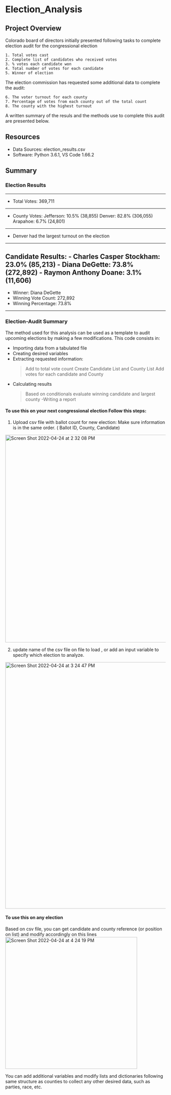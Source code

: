 # Election_Analysis

## Project Overview
Colorado board of directors initially  presented following  tasks to complete election audit for the congressional election

    1. Total votes cast
    2. Complete list of candidates who received votes    
    3. % votes each candidate won 
    4. Total number of votes for each candidate
    5. Winner of election
  
The election commission has requested some additional data to complete the audit:

    6. The voter turnout for each county
    7. Percentage of votes from each county out of the total count
    8. The county with the highest turnout

A written summary of the resuls and the methods use to complete this audit are presented below.

  
 ## Resources
 
 * Data Sources: election_results.csv
 * Software: Python 3.6.1, VS Code 1.66.2
 
 ## Summary

 ### Election Results

------------------------------------------------
- Total Votes: 369,711
------------------------------------------------
- County Votes:
    Jefferson: 10.5% (38,855)
    Denver: 82.8% (306,055)
    Arapahoe: 6.7% (24,801)
------------------------------------------------
* Denver had the largest turnout on the election
------------------------------------------------
Candidate Results:
    - Charles Casper Stockham: 23.0% (85,213)
    - Diana DeGette: 73.8% (272,892)
    - Raymon Anthony Doane: 3.1% (11,606)
------------------------------------------------
- Winner: Diana DeGette
- Winning Vote Count: 272,892
- Winning Percentage: 73.8%
------------------------------------------------
 
### Election-Audit Summary 

The method used for this analysis can be used as a template to audit upcoming elections by making a few modifications. 
This code consists in: 
- Importing data from a tabulated file
- Creating desired variables
- Extracting requested information:
   > Add to total vote count
   > Create Candidate List and County List 
   > Add votes for each candidate and County
- Calculating results 
   > Based on conditionals evaluate winning candidate and largest county
-Writing a report

#### To use this on your next congressional election Follow this steps: 

1. Upload csv file with ballot count for new election: Make sure information is in the same order. ( Ballot ID, County, Candidate)

<img width="652" alt="Screen Shot 2022-04-24 at 2 32 08 PM" src="https://user-images.githubusercontent.com/102937320/164997536-689f89c3-369a-4196-b092-4188cf318250.png">

2. update name of the csv file  on file to load , or add an input variable to specify which election to analyze. 

<img width="774" alt="Screen Shot 2022-04-24 at 3 24 47 PM" src="https://user-images.githubusercontent.com/102937320/164999258-1dda97a9-4160-4bc3-93e7-8cfa24be13b0.png">

#### To use this on any election

Based on csv file, you can get candidate and county reference (or position on list)  and modify accordingly  on this lines 
<img width="414" alt="Screen Shot 2022-04-24 at 4 24 19 PM" src="https://user-images.githubusercontent.com/102937320/165000980-c901f7b4-2e4d-4d5a-987d-3a379dc2e957.png">

You can add additional variables and  modify lists and dictionaries following same structure as counties to collect any other  desired data, such as parties, race, etc.





